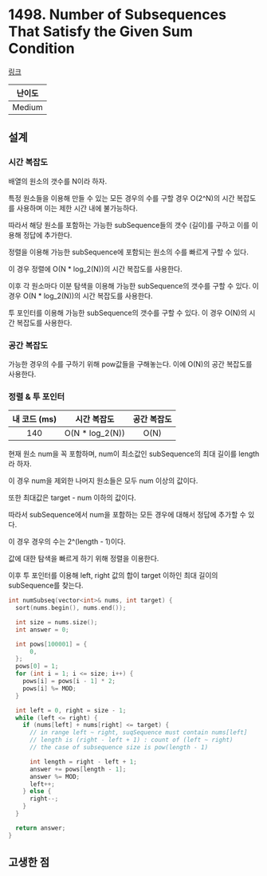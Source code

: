 # 1498. Number of Subsequences That Satisfy the Given Sum Condition

[링크](https://leetcode.com/problems/number-of-subsequences-that-satisfy-the-given-sum-condition/description/)

| 난이도 |
| :----: |
| Medium |

## 설계

### 시간 복잡도

배열의 원소의 갯수를 N이라 하자.

특정 원소들을 이용해 만들 수 있는 모든 경우의 수를 구할 경우 O(2^N)의 시간 복잡도를 사용하며 이는 제한 시간 내에 불가능하다.

따라서 해당 원소를 포함하는 가능한 subSequence들의 갯수 (길이)를 구하고 이를 이용해 정답에 추가한다.

정렬을 이용해 가능한 subSequence에 포함되는 원소의 수를 빠르게 구할 수 있다.

이 경우 정렬에 O(N * log_2(N))의 시간 복잡도를 사용한다.

이후 각 원소마다 이분 탐색을 이용해 가능한 subSequence의 갯수를 구할 수 있다. 이 경우 O(N * log_2(N))의 시간 복잡도를 사용한다.

투 포인터를 이용해 가능한 subSequence의 갯수를 구할 수 있다. 이 경우 O(N)의 시간 복잡도를 사용한다.

### 공간 복잡도

가능한 경우의 수를 구하기 위해 pow값들을 구해놓는다. 이에 O(N)의 공간 복잡도를 사용한다.

### 정렬 & 투 포인터

| 내 코드 (ms) |   시간 복잡도   | 공간 복잡도 |
| :----------: | :-------------: | :---------: |
|     140      | O(N * log_2(N)) |    O(N)     |

현재 원소 num을 꼭 포함하며, num이 최소값인 subSequence의 최대 길이를 length라 하자.

이 경우 num을 제외한 나머지 원소들은 모두 num 이상의 값이다.

또한 최대값은 target - num 이하의 값이다.

따라서 subSequence에서 num을 포함하는 모든 경우에 대해서 정답에 추가할 수 있다.

이 경우 경우의 수는 2^(length - 1)이다.

값에 대한 탐색을 빠르게 하기 위해 정렬을 이용한다.

이후 투 포인터를 이용해 left, right 값의 합이 target 이하인 최대 길이의 subSequence를 찾는다.

```cpp
int numSubseq(vector<int>& nums, int target) {
  sort(nums.begin(), nums.end());

  int size = nums.size();
  int answer = 0;

  int pows[100001] = {
      0,
  };
  pows[0] = 1;
  for (int i = 1; i <= size; i++) {
    pows[i] = pows[i - 1] * 2;
    pows[i] %= MOD;
  }

  int left = 0, right = size - 1;
  while (left <= right) {
    if (nums[left] + nums[right] <= target) {
      // in range left ~ right, suqSequence must contain nums[left]
      // length is (right - left + 1) : count of (left ~ right)
      // the case of subsequence size is pow(length - 1)

      int length = right - left + 1;
      answer += pows[length - 1];
      answer %= MOD;
      left++;
    } else {
      right--;
    }
  }

  return answer;
}
```

## 고생한 점
